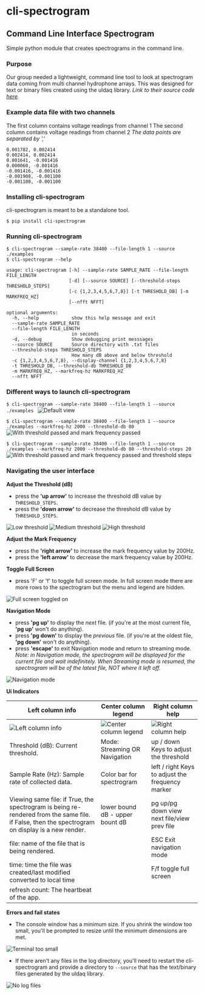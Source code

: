 # cli-spectrogram
## Command Line Interface Spectrogram
Simple python module that creates spectrograms in the command line.

### Purpose
Our group needed a lightweight, command line tool to look at spectrogram data coming from multi channel hydrophone arrays. 
This was designed for text or binary files created using the uldaq library. _Link to their source code [here](https://github.com/mccdaq/uldaq)._ 

### Example data file with two channels
The first column contains voltage readings from channel 1
The second column contains voltage readings from channel 2
_The data points are separated by ','_

```
0.001782, 0.002414
0.002414, 0.002414
0.001641, -0.001416
0.000060, -0.001416
-0.001416, -0.001416
-0.001908, -0.001100
-0.001100, -0.001100
```

### Installing cli-spectrogram
cli-spectrogram is meant to be a standalone tool.
```
$ pip install cli-spectrogram 
```

### Running cli-spectrogram
```
$ cli-spectrogram --sample-rate 38400 --file-length 1 --source ./examples
$ cli-spectrogram --help

usage: cli-spectrogram [-h] --sample-rate SAMPLE_RATE --file-length FILE_LENGTH
                       [-d] [--source SOURCE] [--threshold-steps THRESHOLD_STEPS]
                       [-c {1,2,3,4,5,6,7,8}] [-t THRESHOLD_DB] [-m MARKFREQ_HZ]
                       [--nfft NFFT]

optional arguments:
  -h, --help            show this help message and exit
  --sample-rate SAMPLE_RATE
  --file-length FILE_LENGTH
                        in seconds
  -d, --debug           Show debugging print messsages
  --source SOURCE       Source directory with .txt files
  --threshold-steps THRESHOLD_STEPS
                        How many dB above and below threshold
  -c {1,2,3,4,5,6,7,8}, --display-channel {1,2,3,4,5,6,7,8}
  -t THRESHOLD_DB, --threshold-db THRESHOLD_DB
  -m MARKFREQ_HZ, --markfreq-hz MARKFREQ_HZ
  --nfft NFFT
```

### Different ways to launch cli-spectrogram
`$ cli-spectrogram --sample-rate 38400 --file-length 1 --source ./examples `
![](/images/default.png?raw=true "Default view")

`$ cli-spectrogram --sample-rate 38400 --file-length 1 --source ./examples --markfreq-hz 2000 --threshold-db 80`
![](/images/basic.png?raw=true "With threshold passed and mark frequency passed")

`$ cli-spectrogram --sample-rate 38400 --file-length 1 --source ./examples --markfreq-hz 2000 --threshold-db 80 --threshold-steps 20 `
![](/images/thresh_tolerance.png?raw=true "With threshold passed and mark frequency passed and threshold steps")


### Navigating the user interface
__Adjust the Threshold (dB)__
* press the __'up arrow'__ to increase the threshold dB value by `THRESHOLD_STEPS`.
* press the __'down arrow'__ to decrease the threshold dB value by `THRESHOLD_STEPS`.

![](/images/low_threshold.png?raw=true "Low threshold")
![](/images/medium_threshold.png?raw=true "Medium threshold")
![](/images/high_threshold.png?raw=true "High threshold")

__Adjust the Mark Frequency__
* press the __'right arrow'__ to increase the mark frequency value by 200Hz.
* press the __'left arrow'__ to decrease the mark frequency value by 200Hz.

__Toggle Full Screen__ 
* press 'F' or 'f' to toggle full screen mode. In full screen mode there are more rows to the spectrogram but the menu and legend are hidden.

![](/images/full_screen.png?raw=true "Full screen toggled on")

__Navigation Mode__ 
* press __'pg up'__ to display the _next_ file. (if you're at the most current file, __'pg up'__ won't do anything).
* press __'pg down'__ to display the _previous_ file. (if you're at the oldest file, __'pg down'__ won't do anything).
* press __'escape'__ to exit Navigation mode and return to streaming mode.
_Note: in Navigation mode, the spectrogram will be displayed for the current file and wait indefinitely. When Streaming mode is resumed, the spectrogram will be of the latest file, NOT where it left off._

![](/images/navigation_mode.png?raw=true "Navigation mode")

__Ui Indicators__

Left column info | Center column legend | Right column help
------------ | ------------- | -------------
![](/images/left_column.png?raw=true "Left column info") | ![](/images/center_column.png?raw=true "Center column legend") | ![](/images/right_column.png?raw=true "Right column help")
Threshold (dB): Current threshold. | Mode: Streaming OR Navigation | up / down Keys to adjust the threshold
Sample Rate (Hz): Sample rate of collected data. | Color bar for spectrogram | left / right Keys to adjust the frequency marker
Viewing same file: if True, the spectrogram is being re-rendered from the same file. if False, then the spectrogram on display is a new render. | lower bound dB - upper bount dB | pg up/pg down view next file/view prev file
file: name of the file that is being rendered. | | ESC Exit navigation mode
time: time the file was created/last modified converted to local time | | F/f toggle full screen
refresh count: The heartbeat of the app. | |

__Errors and fail states__

* The console window has a minimum size. If you shrink the window too small, you'll be prompted to resize until the minimum dimensions are met.

![](/images/too_small.png?raw=true "Terminal too small")

* If there aren't any files in the log directory, you'll need to restart the cli-spectrogram and provide a directory to `--source` that has the text/binary files generated by the uldaq library.

![](/images/no_files.png?raw=true "No log files")



